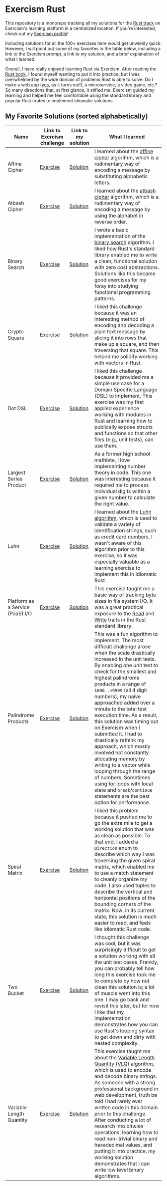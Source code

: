# Exercism Rust

This repository is a monorepo tracking all my solutions for the [Rust track](https://exercism.org/tracks/rust) on Exercism's learning platform in a centralized location. If you're interested, check out my [Exercism profile](https://exercism.org/profiles/taearls)!

Including solutions for all the 100+ exercises here would get unwieldy quick. However, I will point out some of my favorites in the table below, including a link to the Exercism prompt, a link to my solution, and a brief explanation of what I learned.

Overall, I have really enjoyed learning Rust via Exercism. After reading the [Rust book](https://doc.rust-lang.org/book), I found myself wanting to put it into practice, but I was overwhelmed by the wide domain of problems Rust is able to solve: Do I make a web app ([yes](https://www.github.com/taearls/portfolio), as it turns out!), a microservice, a video game, etc.? So many directions that, at first glance, it stifled me. Exercism guided my learning and helped me feel comfortable using the standard library and popular Rust crates to implement idiomatic solutions.

## My Favorite Solutions (sorted alphabetically)

| Name | Link to Exercism challenge | Link to my solution | What I learned |
|------|---------------|---------------------|----------------|
| Affine Cipher | [Exercise](https://exercism.org/tracks/rust/exercises/affine-cipher) | [Solution](./affine-cipher) | I learned about the [affine cipher](https://en.wikipedia.org/wiki/Affine_cipher) algorithm, which is a rudimentary way of encoding a message by substituting alphabetic letters. |
| Atbash Cipher | [Exercise](https://exercism.org/tracks/rust/exercises/atbash-cipher) | [Solution](./atbash-cipher) | I learned about the [atbash cipher](https://en.wikipedia.org/wiki/Atbash_cipher) algorithm, which is a rudimentary way of encoding a message by using the alphabet in reverse order. |
| Binary Search | [Exercise](https://exercism.org/tracks/rust/exercises/binary-search) | [Solution](./binary-search) | I wrote a basic implementation of the [binary search](https://en.wikipedia.org/wiki/Binary_search_algorithm) algorithm. I liked how Rust's standard library enabled me to write a clean, functional solution with zero cost abstractions. Solutions like this became good exercises for my foray into studying functional programming patterns. |
| Crypto Square | [Exercise](https://exercism.org/tracks/rust/exercises/crypto-square) | [Solution](./crypto-square) | I liked this challenge because it was an interesting method of encoding and decoding a plain text message by slicing it into rows that make up a square, and then traversing that square. This helped me solidify working with vectors in Rust. |
| Dot DSL | [Exercise](https://exercism.org/tracks/rust/exercises/dot-dsl) | [Solution](./dot-dsl) | I liked this challenge because it provided me a simple use case for a Domain Specific Language (DSL) to implement. This exercise was my first applied experience working with modules in Rust and learning how to publically expose structs and functions so that other files (e.g., unit tests), can use them. |
| Largest Series Product | [Exercise](https://exercism.org/tracks/rust/exercises/largest-series-product) | [Solution](./largest-series-product) | As a former high school mathlete, I love implementing number theory in code. This one was interesting because it required me to process individual digits within a given number to calculate the right value. |
| Luhn | [Exercise](https://exercism.org/tracks/rust/exercises/luhn) | [Solution](./luhn) | I learned about the [Luhn algorithm](https://en.wikipedia.org/wiki/Luhn_algorithm), which is used to validate a variety of identification strings, such as credit card numbers. I wasn't aware of this algorithm prior to this exercise, so it was especially valuable as a learning exercise to implement this in idiomatic Rust. |
| Platform as a Service (PaaS) I/O | [Exercise](https://exercism.org/tracks/rust/exercises/paasio) | [Solution](./paasio) | This exercise taught me a basic way of tracking byte sizes in file system I/O. It was a great practical exposure to the [Read](https://doc.rust-lang.org/std/io/trait.Read.html) and [Write](https://doc.rust-lang.org/std/io/trait.Write.html) traits in the Rust standard library. |
| Palindrome Products | [Exercise](https://exercism.org/tracks/rust/exercises/palindrome-products) | [Solution](./palindrome-products) | This was a fun algorithm to implement. The most difficult challenge arose when the scale drastically increased in the unit tests. By enabling one unit test to check for the smallest and highest palindrome products in a range of `1000..=9999` (all 4 digit numbers), my naive approached added over a minute to the total test execution time. As a result, this solution was timing out on Exercism when I submitted it. I had to drastically rethink my approach, which mostly involved not constantly allocating memory by writing to a vector while looping through the range of numbers. Sometimes using for loops with local state and `break`/`continue` statements are the best option for performance. |
| Spiral Matrix | [Exercise](https://exercism.org/tracks/rust/exercises/spiral-matrix) | [Solution](./spiral-matrix) | I liked this problem because it pushed me to go the extra mile to get a working solution that was as clean as possible. To that end, I added a `Direction` enum to describe which way I was traversing the given spiral matrix, which enabled me to use a match statement to cleanly organize my code. I also used tuples to describe the vertical and horizontal positions of the bounding corners of the matrix. Now, in its current state, this solution is much easier to read, and feels like idiomatic Rust code. |
| Two Bucket | [Exercise](https://exercism.org/tracks/rust/exercises/two-bucket) | [Solution](./two-bucket) | I thought this challenge was cool, but it was surprisingly difficult to get a solution working with all the unit test cases. Frankly, you can probably tell how long this exercise took me to complete by how not clean this solution is; a lot of muscle went into this one. I may go back and revisit this later, but for now I like that my implementation demonstrates how you can use Rust's looping syntax to get down and dirty with nested complexity. |
| Variable Length Quantity | [Exercise](https://exercism.org/tracks/rust/exercises/variable-length-quantity) | [Solution](./variable-length-quantity) | This exercise taught me about the [Variable Length Quantity (VLQ)](https://en.wikipedia.org/wiki/Variable-length_quantity) algorithm, which is used to encode and decode binary strings. As someone with a strong professional background in web development, truth be told I had rarely ever written code in this domain prior to this challenge. After conducting a lot of research into bitwise operations, learning how to read non-trivial binary and hexadecimal values, and putting it into practice, my working solution demonstrates that I can write low level binary algorithms. |
